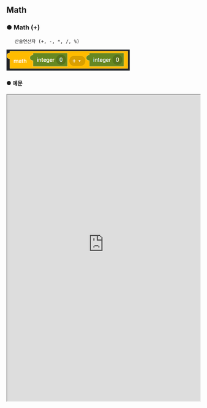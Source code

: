## Math

### ● Math \(+\)

       산술연산자 (+, -, *, /, %)

![](../../img/assets/image%20%28104%29.png)

#### ● 예문

<iframe
    src="https://d1sxhpvag16wqc.cloudfront.net/v3.1.0/util/math_1"
    width="100%"
    height="800px"
    allow=""
    sandbox="allow-scripts allow-same-origin" />
<div class="display-pdf">
    <p><img src="../../img/assets/image%20%28364%29.png" alt="" /></p>
    <p><img src="../../img/assets/image%20%28339%29.png" alt="" /></p>
    <p><img src="../../img/assets/image%20%28327%29.png" alt="" /></p>
</div>

#### ● 결과

```text
{
  "result": {
    "+": 20,
    "-": 6,
    "*": 20,
    "/": 3.3333333333333335,
    "%": 2
  }
}
```

### ● Math \(++\)

       증감연산자 (++, --)

![](../../img/assets/image%20%28115%29.png)

#### ● 예문

<iframe
    src="https://d1sxhpvag16wqc.cloudfront.net/v3.1.0/util/math_2"
    width="100%"
    height="800px"
    allow=""
    sandbox="allow-scripts allow-same-origin" />
<div class="display-pdf">
    <p><img src="../../img/assets/image%20%28340%29.png" alt="" /></p>
    <p><img src="../../img/assets/image%20%28330%29.png" alt="" /></p>
</div>

#### ● 결과

```text
{
  "result": {
    "math++": 4
  }
}
```
